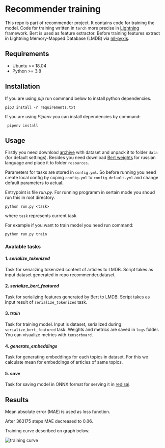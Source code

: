 # Recommender training

This repo is part of recommender project. It contains code for training the model. Code for training written in `torch` more precise in [Lightning](https://www.pytorchlightning.ai/) framework. Bert is used as feature extractor. Before training features extract in Lightning Memory-Mapped Database (LMDB) via [ml-pyxis](https://github.com/vicolab/ml-pyxis).

## Requirements

- Ubuntu >= 18.04
- Python >= 3.8

## Installation

If you are using *pip* run command below to install python dependencies.

```shell
pip3 install -r requirements.txt
```

If you are using *Pipenv* you can install dependencies by command:

```shell
 pipenv install
```

## Usage

Firstly you need download [archive](https://drive.google.com/file/d/19OHlcFURzsBiwnFRHfqKTO2Lqpx_d3RF/view?usp=sharing) with dataset and unpack it to folder `data` (for default settings). Besides you need download [Bert weights](http://files.deeppavlov.ai/deeppavlov_data/bert/sentence_ru_cased_L-12_H-768_A-12_pt.tar.gz) for russian language and place it to folder `resources`.

Parameters for tasks are stored in `config.yml`. So before running you need create local config by coping `config.yml` to `config-default.yml` and change default parameters to actual.

Entrypoint is file *run.py*. For running programm in sertain mode you shoud run this in root directory.

```shell
python run.py <task>
```

where `task` represents current task.

For example if you want to train model you need run command:

```shell
python run.py train
```

### Avalable tasks

#### 1. *serialize_tokenized*

Task for serializing tokenized content of articles to LMDB. Script takes as input dataset generated in repo recommender.dataset.

#### 2. *serialize_bert_featured*

Task for serializing features generated by Bert to LMDB. Script takes as input result of `serialize_tokenized` task.

#### 3. *train*

Task for training model. Input is dataset, serialized during `serialize_bert_featured` task. Weights and metrics are saved in `logs` folder. You can visualize metrics with `tensorboard`.

#### 4. *generate_embeddings*

Task for generating embeddings for each topics in dataset. For this we calculate mean for embeddings of articles of same topics.

#### 5. *save*

Task for saving model in ONNX format for serving it in [redisai](https://oss.redislabs.com/redisai).

## Results

Mean absolute error (MAE) is used as loss function.

After 363175 steps MAE decreased to 0.06.

Training curve described on graph below.

![training curve](https://i.imgur.com/qXsHqsd.png)
